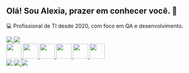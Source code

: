 ## Olá! Sou Alexia, prazer em conhecer você. 🤍

💻 Profissional de TI desde 2020, com foco em QA e desenvolvimento.


<div style="display: inline_block">
 <a href="https://github.com/Alberizle">
 <img altura="180em" src="https://github-readme-stats.vercel.app/api?username=alberizle&show_icons=true&theme=midnight-purple&include_all_commits=true&count_private=true">
 <img altura="180em" src="https://github-readme-stats.vercel.app/api/top-langs/?username=alberizle&layout=compact&langs_count=7&theme=midnight-purple">
</div>

<div style="display: inline_block">
 <img height="40" src="https://cdn.jsdelivr.net/gh/devicons/devicon/icons/html5/html5-original.svg">
 <img height="40" src="https://cdn.jsdelivr.net/gh/devicons/devicon/icons/css3/css3-original.svg">
 <img height="40" src="https://cdn.jsdelivr.net/gh/devicons/devicon/icons/php/php-original.svg">
 <img height="40" src="https://cdn.jsdelivr.net/gh/devicons/devicon/icons/mysql/mysql-original.svg">
 <img height="40" src="https://cdn.jsdelivr.net/gh/devicons/devicon/icons/ionic/ionic-original.svg">
 <img height="40" src="https://cdn.jsdelivr.net/gh/devicons/devicon/icons/bootstrap/bootstrap-original.svg">
</div>

<div> 
  <a href="https://instagram.com/alexialberiz" target="_blank"><img src="https://img.shields.io/badge/-Instagram-%23E4405F?style=for-the-badge&logo=instagram&logoColor=white" target="_blank"></a>
  <a href = "mailto:alexiaalberiz17@gmail.com"><img src="https://img.shields.io/badge/-Gmail-%23333?style=for-the-badge&logo=gmail&logoColor=white" target="_blank"> 
  </a>
  <a href="https://www.linkedin.com/in/alexia-alberiz/" target="_blank"><img src="https://img.shields.io/badge/-LinkedIn-%230077B5?style=for-the-badge&logo=linkedin&logoColor=white" target="_blank"></a>   
</div>
